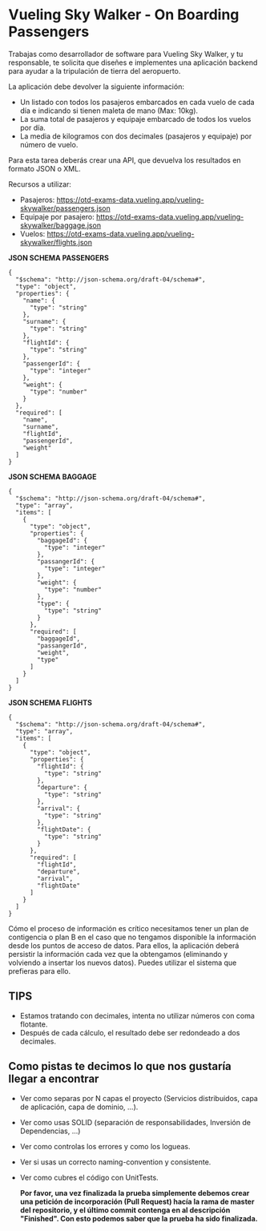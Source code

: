 # **Vueling Sky Walker - On Boarding Passengers**

Trabajas como desarrollador de software para Vueling Sky Walker, y tu responsable, te solicita que diseñes e implementes una aplicación backend para ayudar a la tripulación de tierra del aeropuerto.

La aplicación debe devolver la siguiente información:
- Un listado con todos los pasajeros embarcados en cada vuelo de cada día e indicando si tienen maleta de mano (Max: 10kg).
- La suma total de pasajeros y equipaje embarcado de todos los vuelos por día.
- La media de kilogramos con dos decimales (pasajeros y equipaje) por número de vuelo.

Para esta tarea deberás crear una API, que devuelva los resultados en formato JSON o XML. 

Recursos a utilizar:
- Pasajeros: https://otd-exams-data.vueling.app/vueling-skywalker/passengers.json
- Equipaje por pasajero: https://otd-exams-data.vueling.app/vueling-skywalker/baggage.json
- Vuelos: https://otd-exams-data.vueling.app/vueling-skywalker/flights.json

**JSON SCHEMA PASSENGERS**
```
{
  "$schema": "http://json-schema.org/draft-04/schema#",
  "type": "object",
  "properties": {
    "name": {
      "type": "string"
    },
    "surname": {
      "type": "string"
    },
    "flightId": {
      "type": "string"
    },
    "passengerId": {
      "type": "integer"
    },
    "weight": {
      "type": "number"
    }
  },
  "required": [
    "name",
    "surname",
    "flightId",
    "passengerId",
    "weight"
  ]
}
```

**JSON SCHEMA BAGGAGE**
```
{
  "$schema": "http://json-schema.org/draft-04/schema#",
  "type": "array",
  "items": [
    {
      "type": "object",
      "properties": {
        "baggageId": {
          "type": "integer"
        },
        "passangerId": {
          "type": "integer"
        },
        "weight": {
          "type": "number"
        },
        "type": {
          "type": "string"
        }
      },
      "required": [
        "baggageId",
        "passangerId",
        "weight",
        "type"
      ]
    }
  ]
}
```

**JSON SCHEMA FLIGHTS**
```
{
  "$schema": "http://json-schema.org/draft-04/schema#",
  "type": "array",
  "items": [
    {
      "type": "object",
      "properties": {
        "flightId": {
          "type": "string"
        },
        "departure": {
          "type": "string"
        },
        "arrival": {
          "type": "string"
        },
        "flightDate": {
          "type": "string"
        }
      },
      "required": [
        "flightId",
        "departure",
        "arrival",
        "flightDate"
      ]
    }
  ]
}

```

Cómo el proceso de información es crítico necesitamos tener un plan de contigencia o plan B en el caso que no tengamos disponible la información desde los puntos de acceso de datos.
Para ellos, la aplicación deberá persistir la información cada vez que la obtengamos (eliminando y volviendo a insertar los nuevos datos). Puedes utilizar el sistema que prefieras para ello.

## **TIPS** 
* Estamos tratando con decimales, intenta no utilizar números con coma flotante.
* Después de cada cálculo, el resultado debe ser redondeado a dos decimales.
	
## **Como pistas te decimos lo que nos gustaría llegar a encontrar**
* Ver como separas por N capas el proyecto (Servicios distribuidos, capa de aplicación, capa de dominio, ...). 
* Ver como usas SOLID (separación de responsabilidades, Inversión de Dependencias, ...)
* Ver como controlas los errores y como los logueas.
* Ver si usas un correcto naming-convention y consistente.
* Ver como cubres el código con UnitTests.
	

  **Por favor, una vez finalizada la prueba simplemente debemos crear una petición de incorporación (Pull Request) hacía la rama de master del repositorio, y el último commit contenga en al descripción "Finished". Con esto podemos saber que la prueba ha sido finalizada.**
